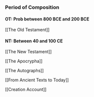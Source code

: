 ### Period of Composition
#### OT: Prob between 800 BCE and 200 BCE
[[The Old Testament]]
#### NT: Between 40 and 100 CE
[[The New Testament]]


[[The Apocrypha]]

[[The Autographs]]

[[From Ancient Texts to Today]]



[[Creation Account]]



